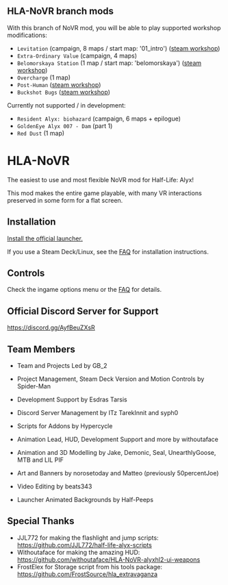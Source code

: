 ## HLA-NoVR branch mods
With this branch of NoVR mod, you will be able to play supported workshop modifications:
- ``Levitation`` (campaign, 8 maps / start map: '01_intro') ([steam workshop](https://steamcommunity.com/sharedfiles/filedetails/?id=2881604879))
- ``Extra-Ordinary Value`` (campaign, 4 maps) 
- ``Belomorskaya Station`` (1 map / start map: 'belomorskaya') ([steam workshop](https://steamcommunity.com/sharedfiles/filedetails/?id=2110621864))
- ``Overcharge`` (1 map)
- ``Post-Human`` ([steam workshop](https://steamcommunity.com/sharedfiles/filedetails/?id=2951332188))
- ``Buckshot Bugs`` ([steam workshop](https://steamcommunity.com/sharedfiles/filedetails/?id=3086502947))

Currently not supported / in development:
- ``Resident Alyx: biohazard`` (campaign, 6 maps + epilogue)
- ``GoldenEye Alyx 007 - Dam`` (part 1)
- ``Red Dust`` (1 map)

# HLA-NoVR
The easiest to use and most flexible NoVR mod for Half-Life: Alyx!

This mod makes the entire game playable, with many VR interactions preserved in some form for a flat screen.

## Installation
[Install the official launcher.](https://github.com/bfeber/HLA-NoVR-Launcher#installation-and-usage)

If you use a Steam Deck/Linux, see the [FAQ](https://docs.google.com/document/d/1mlDz24iE1r4Lf16y5N9I37ZIvm4V0ie2Sxg1GBlcs10) for installation instructions.

## Controls
Check the ingame options menu or the [FAQ](https://docs.google.com/document/d/1mlDz24iE1r4Lf16y5N9I37ZIvm4V0ie2Sxg1GBlcs10) for details.

## Official Discord Server for Support
https://discord.gg/AyfBeuZXsR

## Team Members
- Team and Projects Led by GB_2
 
- Project Management, Steam Deck Version and Motion Controls by Spider-Man

- Development Support by Esdras Tarsis

- Discord Server Management by ITz TarekInnit and syph0

- Scripts for Addons by Hypercycle

- Animation Lead, HUD, Development Support and more by withoutaface

- Animation and 3D Modelling by Jake, Demonic, Seal, UnearthlyGoose, MTB and LIL PIF

- Art and Banners by norosetoday and Matteo (previously 50percentJoe)

- Video Editing by beats343

- Launcher Animated Backgrounds by Half-Peeps

## Special Thanks
- JJL772 for making the flashlight and jump scripts: https://github.com/JJL772/half-life-alyx-scripts
- Withoutaface for making the amazing HUD: https://github.com/withoutaface/HLA-NoVR-alyxhl2-ui-weapons
- FrostElex for Storage script from his tools package: https://github.com/FrostSource/hla_extravaganza
